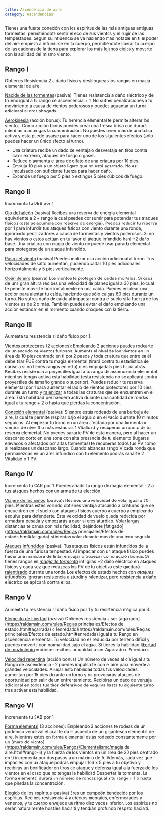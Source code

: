 ```yaml
---
title: Ascendencia de Aire
category: Ascendencias
---
```


Tienes una fuerte conexión con los espíritus de las más antiguas antiguas tormentas, permitiéndote sentir el eco de sus vientos y el rugir de las tempestades. Según su influencia se va haciendo más notable en ti el poder del aire empieza a infundirse en tu cuerpo, permitiéndote liberar tu cuerpo de las cadenas de la tierra para explorar los más lejanos cielos y moverte con la agilidad del mismo viento.

## Rango I

Obtienes Resistencia 2 a daño físico y desbloqueas los rangos en magia elemental de aire.

<u>Nacido de las tormentas</u> (pasiva): Tienes resistencia a daño eléctrico y de trueno igual a tu rango de ascendencia + 1. No sufres penalizaciones a tu movimiento a causa de vientos poderosos y puedes aguantar un turno adicional si eres ahogado.

<u>Aerokinesia</u> (acción bonus): Tu herencia elemental te permite alterar los vientos. Como acción bonus puedes crear una fresca brisa que durará mientras mantengas la concentración. No puedes tener más de una brisa activa y esta puede usarse para hacer uno de los siguientes efectos (sólo puedes hacer un único efecto al turno).

- Una criatura recibe un dado de ventaja o desventaja en tiros contra calor extremo, ataques de fuego o gases.
- Reduce o aumenta el área de olfato de una criatura por 10 pies. 
- Empuja 10 pies a un objeto ligero que no esté agarrado. No es impulsado con suficiente fuerza para hacer daño.
- Expande un fuego por 5 pies o extingue 5 pies cúbicos de fuego.

## Rango II

Incrementa tu DES por 1.

<u>Ojo de halcón</u> (pasiva) Recibes una reserva de energía elemental equivalente a 2 + rango la cual puedes consumir para potenciar tus ataques físicos (esta se acumula con reserva de energía). Puedes reducir tu reserva por 1 para infundir tus ataques físicos con viento durante una ronda, ignorando penalizadores a causa de tormentas y vientos poderosos. Si no hay vientos o estos actúan en tu favor el ataque infundido hará +2 daño base. Una criatura con magia de viento no puede usar parada elemental para protegerse de un ataque infundido.

<u>Paso del viento</u> (pasiva) Puedes realizar una acción adicional al turno. Tus velocidades de salto aumentan, pudiendo saltar 10 pies adicionales horizontalmente y 5 pies verticalmente. 

<u>Cojín de aire</u> (pasiva) Los vientos te protegen de caídas mortales. Si caes de una gran altura recibes una velocidad de planeo igual a 30 pies, lo cual te permite moverte horizontalmente en una caída. Puedes emplear una acción para alentar tu caída, haciendo que sólo caigas 60 pies durante un turno. No sufres daño de caída al impactar contra el suelo si la fuerza de los vientos es de 2 o más. También puedes evitar el daño empleando una acción estándar en el momento cuando choques con la tierra.

## Rango III 

Aumenta tu resistencia al daño físico por 1.

<u>Vientos protectores</u> (2 acciones): Empleando 2 acciones puedes rodearte de un escudo de vientos furiosos. Aumenta el nivel de los vientos en un área de 10 pies centrado en ti por 2 pasos y toda criatura que entre en él debe tirar FUE contra tu magia elemental (tirará contra tu estadística de carisma si no tienes rangos en esta) o es empujada 5 pies hacia atrás. Recibes resistencia a proyectiles igual a tu rango de ascendencia elemental mientras tengas activa esta habilidad (esta resistencia no se aplicará contra proyectiles de tamaño grande o superior). Puedes reducir tu reserva elemental por 1 para aumentar el radio de vientos protectores por 10 pies durante un turno y [ralentizar](https://raldamain.com/rules/Reglas%20principales/Efectos%20de%20estado.html#ralentizada) a todas las criaturas que se encuentren en el área. Esta habilidad permaecerá activa durante una cantidad de rondas igual a tu rango + 2 o hasta que pierdas la concentración.

<u>Conexión elemental</u> (pasiva): Siempre estás rodeado de una burbuja de aire, la cual te permite respirar bajo el agua o en el vacío durante 10 minutos seguidos. Al empezar tu turno en un área afectada por una tormenta o vientos de nivel 3 o más restauras 1 Vitalidad y recuperas un punto de tu reserva elemental. No puedes sanarte PV de esta manera, pero al hacer un descanso corto en una zona con alta presencia de tu elemento (lugares elevados o afectados por altas tormentas) te recuperas todos tus PV como si realizases un descanso largo. Cuando alcances rango V cada ronda que permanezcas en un área infundido con tu elemento podrás sanarte 2 Vitalidad o 1 PV.

## Rango IV 

Incrementa tu CAR por 1. Puedes añadir tu rango de magia elemental - 2 a tus ataques hechos con un arma de tu elección.

<u>Viajero de los cielos</u> (pasiva): Recibes una velocidad de volar igual a 30 pies. Mientras estés volando obtienes ventaja atacando a criaturas que se encuentren en el suelo con ataques físicos cuerpo a cuerpo y empleando esquiva para defenderte. Esta velocidad de vuelo queda reducida por armadura pesada y empezarás a caer si eres [aturdido](https://raldamain.com/rules/Reglas%20principales/Efectos%20de%20estado.html#aturdida). Volar largas distancias te cansa con más facilidad, dejándote [fatigado](https://raldamain.com/rules/Reglas principales/Efectos de estado.html#fatigada) si intentas volar durante más de una hora seguida.

<u>Ataques infundidos</u> (pasiva): Tus ataques físicos están infundidos de la fuerza de una furiosa tempestad. Al impactar con un ataque físico puedes hacer una maniobra de finta, empujar o tropezar como acción bonus. Si tienes rangos en *[magia de tormenta](https://raldamain.com/rules/Rangos/Elementalismo/magia%20de%20tormenta.html)* infligirás +2 daño eléctrico en ataques físicos y cada vez que reduzcas los PV de tu objetivo este quedará [ralentizado](https://raldamain.com/rules/Reglas%20principales/Efectos%20de%20estado.html#ralentizada) durante una ronda Los efectos de estado hechos con *ataques infundidos* ignoran resistencia a [aturdir](https://raldamain.com/rules/Reglas%20principales/Efectos%20de%20estado.html#aturdida) y ralentizar, pero resistencia a daño eléctrico se aplicará contra ellos. 

## Rango V 

Aumenta tu resistencia al daño físico por 1 y tu resistencia mágica por 3.

<u>Elemento de libertad</u> (pasiva) Obtienes resistencia a ser [agarrado](https://raldamain.com/rules/Reglas principales/Efectos de estado.html#agarrada) o [enredado](https://raldamain.com/rules/Reglas principales/Efectos de estado.html#enredada) igual a tu Rango en ascendencia elemental. Tu velocidad no es reducida por terreno difícil y puedes moverte con normalidad bajo el agua. Si tienes la habilidad l[ibertad de movimiento](https://raldamain.com/rules/Rangos/Combate/reflejos.html#rango-v) entonces recibes inmunidad a ser Agarrado o Enredado.

<u>Velocidad repentina</u> (acción bonus) Un número de veces al día igual a tu Rango de ascendencia - 2 puedes impulsarte con el aire para moverte a grandes velocidades. Al usar esta habilidad todas tus velocidades aumentan por 15 pies durante un turno y no provocarás ataques de oportunidad por salir de un enfrentamiento. Recibirás un dado de ventaja adicional en todos tus tiros defensivos de esquiva hasta tu siguiente turno tras activar esta habilidad.

## Rango VI

Incrementa tu SAB por 1.

<u>Forma elemental</u> (3 acciones): Empleando 3 acciones te rodeas de un poderoso vendaval el cual te da el aspecto de un gigantesco elemental de aire. Mientras estés en forma elemental estás rodeado constantemente por un [muro de viento](https://raldamain.com/rules/Rangos/Elementalismo/magia de aire.html#rango-ii) y la fuerza de los vientos en un área de 20 pies centrado en ti incrementa por dos pasos a un máximo de 5. Además, cada vez que impactes con un ataque podrás empujar 1d6 x 5 pies a tu objetivo y recibirás un bonificador en tiros de ataque y defensa igual a la fuerza de los vientos en el caso que no tengas la habilidad Despertar la tormenta. La forma elemental durará un número de rondas igual a tu rango + 1 o hasta que pierdas la concentración. 

<u>Elegido de los espíritus</u> (pasiva) Eres un campeón bendecido por los espíritus. Recibes resistencia 4 a efectos mentales, enfermedades y venenos, y tu cuerpo envejece un ritmo diez veces inferior. Los espíritus no serán naturalmente hostiles hacia ti y tendrán profundo respeto hacia ti.

